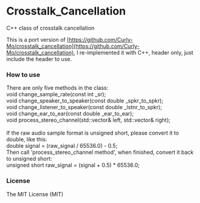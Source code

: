 # Crosstalk_Cancellation
C++ class of crosstalk cancellation

This is a port version of [https://github.com/Curly-Mo/crosstalk_cancellation](https://github.com/Curly-Mo/crosstalk_cancellation), I re-implemented it with C++, header only, just include the header to use.

### How to use
There are only five methods in the class:<br/>
void change_sample_rate(const int _sr);<br/>
void change_speaker_to_speaker(const double _spkr_to_spkr);<br/>
void change_listener_to_speaker(const double _lstnr_to_spkr);<br/>
void change_ear_to_ear(const double _ear_to_ear);<br/>
void process_stereo_channel(std::vector<double>& left, std::vector<double>& right);<br/>
<br/>
If the raw audio sample format is unsigned short, please convert it to double, like this:<br/>
double signal = (raw_signal / 65536.0) - 0.5;<br/>
Then call 'process_stereo_channel method', when finished, convert it back to unsigned short:<br/>
unsigned short raw_signal = (signal + 0.5) * 65536.0;

### License
The MIT License (MIT)
